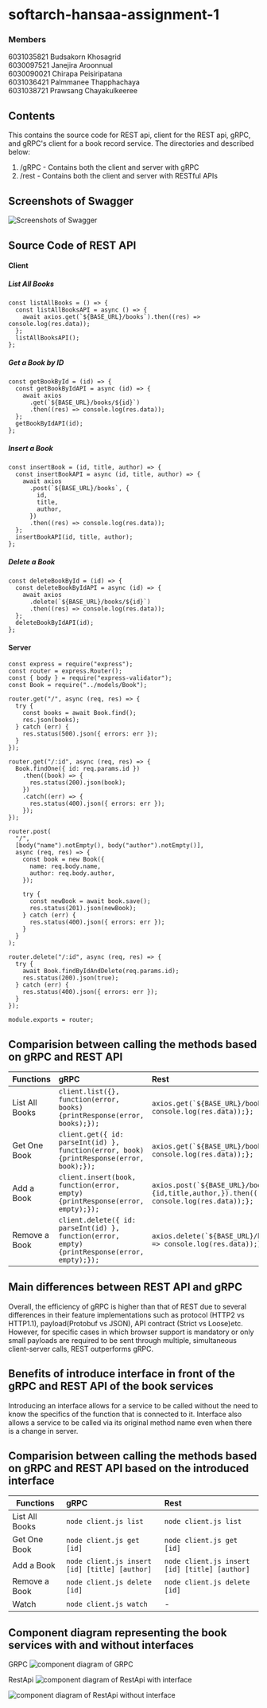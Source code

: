 # softarch-hansaa-assignment-1

### Members

6031035821 Budsakorn Khosagrid  
6030097521 Janejira Aroonnual  
6030090021 Chirapa Peisiripatana  
6031036421 Palmmanee Thapphachaya  
6031038721 Prawsang Chayakulkeeree

## Contents

This contains the source code for REST api, client for the REST api, gRPC, and gRPC's client for a book record service. The directories and described below:

1. /gRPC - Contains both the client and server with gRPC
2. /rest - Contains both the client and server with RESTful APIs

## Screenshots of Swagger

![Screenshots of Swagger](https://github.com/2110521-2563-1-Software-Architecture/softarch-hansaa-assignment-1/blob/master/images/swagger1.png?raw=true)

## Source Code of REST API

#### Client

##### List All Books

```
const listAllBooks = () => {
  const listAllBooksAPI = async () => {
    await axios.get(`${BASE_URL}/books`).then((res) => console.log(res.data));
  };
  listAllBooksAPI();
};
```

##### Get a Book by ID

```
const getBookById = (id) => {
  const getBookByIdAPI = async (id) => {
    await axios
      .get(`${BASE_URL}/books/${id}`)
      .then((res) => console.log(res.data));
  };
  getBookByIdAPI(id);
};
```

##### Insert a Book

```
const insertBook = (id, title, author) => {
  const insertBookAPI = async (id, title, author) => {
    await axios
      .post(`${BASE_URL}/books`, {
        id,
        title,
        author,
      })
      .then((res) => console.log(res.data));
  };
  insertBookAPI(id, title, author);
};
```

##### Delete a Book

```
const deleteBookById = (id) => {
  const deleteBookByIdAPI = async (id) => {
    await axios
      .delete(`${BASE_URL}/books/${id}`)
      .then((res) => console.log(res.data));
  };
  deleteBookByIdAPI(id);
};
```

#### Server

```
const express = require("express");
const router = express.Router();
const { body } = require("express-validator");
const Book = require("../models/Book");

router.get("/", async (req, res) => {
  try {
    const books = await Book.find();
    res.json(books);
  } catch (err) {
    res.status(500).json({ errors: err });
  }
});

router.get("/:id", async (req, res) => {
  Book.findOne({ id: req.params.id })
    .then((book) => {
      res.status(200).json(book);
    })
    .catch((err) => {
      res.status(400).json({ errors: err });
    });
});

router.post(
  "/",
  [body("name").notEmpty(), body("author").notEmpty()],
  async (req, res) => {
    const book = new Book({
      name: req.body.name,
      author: req.body.author,
    });

    try {
      const newBook = await book.save();
      res.status(201).json(newBook);
    } catch (err) {
      res.status(400).json({ errors: err });
    }
  }
);

router.delete("/:id", async (req, res) => {
  try {
    await Book.findByIdAndDelete(req.params.id);
    res.status(200).json(true);
  } catch (err) {
    res.status(400).json({ errors: err });
  }
});

module.exports = router;
```

## Comparision between calling the methods based on gRPC and REST API

| Functions      | gRPC                                                         | Rest                                                       |
| -------------- | :----------------------------------------------------------- | :--------------------------------------------------------- |
| List All Books | `client.list({}, function(error, books) {printResponse(error, books);});`| `` axios.get(`${BASE_URL}/books`).then((res) => console.log(res.data));}; ``|
| Get One Book   | `client.get({ id: parseInt(id) }, function(error, book) {printResponse(error, book);});`| `` axios.get(`${BASE_URL}/books/${id}`).then((res) => console.log(res.data));}; ``|
| Add a Book     | `client.insert(book, function(error, empty) {printResponse(error, empty);});`| `` axios.post(`${BASE_URL}/books`, {id,title,author,}).then((res) => console.log(res.data));}; `` |
| Remove a Book  | `client.delete({ id: parseInt(id) }, function(error, empty) {printResponse(error, empty);});` | `` axios.delete(`${BASE_URL}/books/${id}`).then((res) => console.log(res.data));}; ``|

## Main differences between REST API and gRPC

Overall, the efficiency of gRPC is higher than that of REST due to several differences in their feature implementations such as protocol (HTTP2 vs HTTP1.1), payload(Protobuf vs JSON), API contract (Strict vs Loose)etc. However, for specific cases in which browser support is mandatory or only small payloads are required to be sent through multiple, simultaneous client-server calls, REST outperforms gRPC.

## Benefits of introduce interface in front of the gRPC and REST API of the book services
Introducing an interface allows for a service to be called without the need to know the specifics of the function that is connected to it. Interface also allows a service to be called via its original method name even when there is a change in server.

## Comparision between calling the methods based on gRPC and REST API based on the introduced interface

| Functions | gRPC | Rest |
| ------------- |:-------------| :-----|
| List All Books|`node client.js list`|`node client.js list`|
| Get One Book |`node client.js get [id]`|`node client.js get [id]`|
| Add a Book |`node client.js insert [id] [title] [author]`|`node client.js insert [id] [title] [author]`|
| Remove a Book |`node client.js delete [id]` |`node client.js delete [id]`|
|Watch| `node client.js watch`| - |

## Component diagram representing the book services with and without interfaces

GRPC
![component diagram of GRPC](images/GRPC.png)

RestApi
![component diagram of RestApi with interface](images/RestApiw:interface.png)

![component diagram of RestApi without interface](images/RestApiwout:interface.png)




